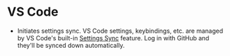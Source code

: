 # VS Code
* Initiates settings sync. VS Code settings, keybindings, etc. are managed by VS Code's built-in [Settings Sync](https://code.visualstudio.com/docs/editor/settings-sync) feature. Log in with GitHub and they'll be synced down automatically.
